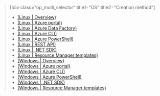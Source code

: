 > [!div class="op_multi_selector" title1="OS" title2="Creation method"]
> * [(Linux | Overview)](../articles/hdinsight/hdinsight-hadoop-provision-linux-clusters.md)
> * [(Linux | Azure portal)](../articles/hdinsight/hdinsight-hadoop-create-linux-clusters-portal.md)
> * [(Linux | Azure Data Factory)](../articles/hdinsight/hdinsight-hadoop-create-linux-clusters-adf.md)
> * [(Linux | Azure CLI)](../articles/hdinsight/hdinsight-hadoop-create-linux-clusters-azure-cli.md)
> * [(Linux | Azure PowerShell)](../articles/hdinsight/hdinsight-hadoop-create-linux-clusters-azure-powershell.md)
> * [(Linux | REST API)](../articles/hdinsight/hdinsight-hadoop-create-linux-clusters-curl-rest.md)
> * [(Linux | .NET SDK)](../articles/hdinsight/hdinsight-hadoop-create-linux-clusters-dotnet-sdk.md)
> * [(Linux | Resource Manager templates)](../articles/hdinsight/hdinsight-hadoop-create-linux-clusters-arm-templates.md)
> * [(Windows | Overview)](../articles/hdinsight/hdinsight-provision-clusters.md)
> * [(Windows | Azure portal)](../articles/hdinsight/hdinsight-hadoop-create-windows-clusters-portal.md)
> * [(Windows | Azure CLI)](../articles/hdinsight/hdinsight-hadoop-create-windows-clusters-cli.md)
> * [(Windows | Azure PowerShell)](../articles/hdinsight/hdinsight-hadoop-create-windows-clusters-powershell.md)
> * [(Windows | .NET SDK)](../articles/hdinsight/hdinsight-hadoop-create-windows-clusters-dotnet-sdk.md)
> * [(Windows | Resource Manager templates)](../articles/hdinsight/hdinsight-hadoop-create-windows-clusters-arm-templates.md)
> 
>